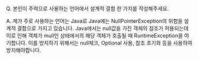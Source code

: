 Q. 본인이 주력으로 사용하는 언어에서 설계적 결함 한 가지를 작성해주세요.

A. 
제가 주로 사용하는 언어는 Java로 Java에는 NullPointerException의 위험을 설계적 결함으로 가지고 있습니다.
Java에서는 null값을 가진 객체의 참조가 허용되는데 이로 인해 객체가 mull인 상태에서의 해당 객체가 호출될 때 RuntimeException을 야기합니다.
이를 방지하기 위해서는 null체크, Optional 사용, 참조 초기화 등을 사용하여 방지해야합니다.
